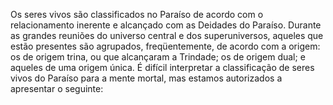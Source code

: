 ﻿Os seres vivos são classificados no Paraíso de acordo com o relacionamento inerente e alcançado com as Deidades do Paraíso. Durante as grandes reuniões do universo central e dos superuniversos, aqueles que estão presentes são agrupados, freqüentemente, de acordo com a origem: os de origem trina, ou que alcançaram a Trindade; os de origem dual; e aqueles de uma origem única. É difícil interpretar a classificação de seres vivos do Paraíso para a mente mortal, mas estamos autorizados a apresentar o seguinte: